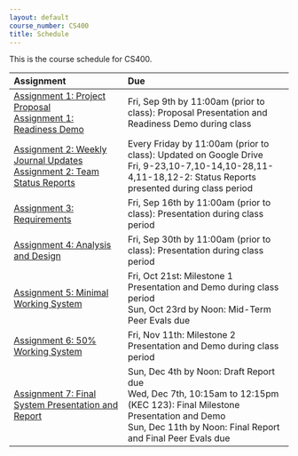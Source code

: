 ```yaml
---
layout: default
course_number: CS400
title: Schedule
---
```


This is the course schedule for CS400. 

**Assignment** | **Due**
:--------------|:---------
[Assignment 1: Project Proposal](assign/assign01.html)<br>[Assignment 1: Readiness Demo](assign/assign01.html)  | Fri, Sep 9th by 11:00am (prior to class): Proposal Presentation and Readiness Demo during class
[Assignment 2: Weekly Journal Updates](assign/assign02.html)<br>[Assignment 2: Team Status Reports](assign/assign02.html) | Every Friday by 11:00am (prior to class): Updated on Google Drive<br> Fri, 9-23,10-7,10-14,10-28,11-4,11-18,12-2: Status Reports presented during class period
[Assignment 3: Requirements](assign/assign03.html)                         | Fri, Sep 16th by 11:00am (prior to class): Presentation during class period
[Assignment 4: Analysis and Design](assign/assign04.html)                  | Fri, Sep 30th by 11:00am (prior to class): Presentation during class period
[Assignment 5: Minimal Working System](assign/assign05.html)               | Fri, Oct 21st: Milestone 1 Presentation and Demo during class period<br>Sun, Oct 23rd by Noon: Mid-Term Peer Evals due
[Assignment 6: 50% Working System](assign/assign06.html)                   | Fri, Nov 11th: Milestone 2 Presentation and Demo during class period
[Assignment 7: Final System Presentation and Report](assign/assign07.html) | Sun, Dec 4th by Noon: Draft Report due<br>Wed, Dec 7th, 10:15am to 12:15pm (KEC 123): Final Milestone Presentation and Demo<br>Sun, Dec 11th by Noon: Final Report and Final Peer Evals due